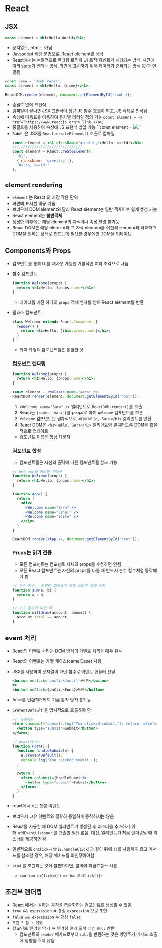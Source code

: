 # React

## JSX

```jsx
const element = <h1>Hello World</h1>;
```

- 문자열도, html도 아님
- Javascript 확장 문법으로, React element를 생성
- React에서는 본질적으로 렌더링 로직이 UI 로직(이벤트가 처리되는 방식, 시간에 따라 state가 변하는 방식, 화면에 표시하기 위해 데이터가 준비되는 방식 등)과 연결됨

```jsx
const name = 'Josh Perez';
const element = <h1>Hello, {name}</h1>;

ReactDOM.render(element, document.getElementById('root'));
```

- 중괄호 안에 표현식
- 컴파일이 끝나면 JSX 표현식이 정규 JS 함수 호출이 되고, JS 객체로 인식됨
- 속성에 따옴표를 이용하여 문자열 리터럴 정의 가능
  `const element = <a href="https://www.reactjs.org"> link </a>;`
- 중괄호를 사용하여 속성에 JS 표현식 삽입 가능
  ``const element = <img src={user.avatarUrl}></img>;`
- `Babel` 은 JSX를 `React.createElement()` 호출로 컴파일
  ```jsx
  const element = <h1 className="greeting">Hello, world!</h1>;
  ////////////////////////////////
  const element = React.createElement(
    'h1',
    { className: 'greeting' },
    'Hello, world!'
  );
  ```

## element rendering

- `element` 는 React 의 가장 작은 단위
- 화면에 표시할 내용 기술
- 브라우저 DOM element와 달리 React element는 일반 객체이며 쉽게 생성 가능
- React element는 **불변객체**
- 생성한 이후에는 해당 element의 자식이나 속성 변경 불가능
- React DOM은 해당 element와 그 자식 element를 이전의 element와 비교하고 DOM을 원하는 상태로 만드는데 필요한 경우에만 DOM을 업데이트

## Components와 Props

- 컴포넌트를 통해 UI를 재사용 가능한 개별적인 여러 조각으로 나눔
- 함수 컴포넌트
  ```jsx
  function Welcome(props) {
    return <h1>Hello, {props.name}</h1>;
  }
  ```
  - 데이터를 가진 하나의 `props` 객체 인자를 받아 React element를 반환
- 클래스 컴포넌트

  ```jsx
  class Welcome extends React.Component {
    render() {
      return <h1>Hello, {this.props.name}</h1>;
    }
  }
  ```

  - 위의 유형의 컴포넌트들은 동일한 것

  ### 컴포넌트 렌더링

  ```jsx
  function Welcome(props) {
    return <h1>Hello, {props.name}</h1>;
  }

  const element = <Welcome name="Sara" />;
  ReactDOM.render(element, document.getElementById('root'));
  ```

  1. `<Welcome name="Sara" />` 엘리먼트로 `ReactDOM.render()`를 호출
  2. React는 `{name: 'Sara'}`를 props로 하여 `Welcome` 컴포넌트를 호출
  3. `Welcome` 컴포넌트는 결과적으로 `<h1>Hello, Sara</h1>` 엘리먼트를 반환
  4. React DOM은 `<h1>Hello, Sara</h1>` 엘리먼트와 일치하도록 DOM을 효율적으로 업데이트

  - 컴포넌트 이름은 항상 대문자

  ### 컴포넌트 합성

  - 컴포넌트들은 자신의 출력에 다른 컴포넌트들 참조 가능

  ```jsx
  // Welcome을 여러번 렌더링
  function Welcome(props) {
    return <h1>Hello, {props.name}</h1>;
  }

  function App() {
    return (
      <div>
        <Welcome name="Sara" />
        <Welcome name="Cahal" />
        <Welcome name="Edite" />
      </div>
    );
  }

  ReactDOM.render(<App />, document.getElementById('root'));
  ```

  ### Props는 읽기 전용

  - 모든 컴포넌트는 컴포넌트 자체의 props를 수정하면 안됨
  - 모든 React 컴포넌트는 자신의 props를 다룰 때 반드시 순수 함수처럼 동작해야 함

  ```jsx
  // 순수 함수 - 동일한 입력값에 대해 동일한 결과 반환
  function sum(a, b) {
    return a + b;
  }
  ```

  ```jsx
  // 순수 함수가 아닌 예
  function withdraw(account, amount) {
    account.total -= amount;
  }
  ```

## event 처리

- React의 이벤트 처리는 DOM 방식의 이벤트 처리와 매우 유사
- React의 이벤트는 카멜 케이스(camelCase) 사용
- JSX를 사용하여 문자열이 아닌 함수로 이벤트 핸들러 전달

  ```jsx
  <button onclick="onclickfunc()">버튼</button>
  =>
  <button onClick={onClickFunc}>버튼</button>
  ```

- false를 반환하더라도 기본 동작 방지 불가능
- `preventDefault` 을 명시적으로 호출해야 함

  ```jsx
  // js에서는
  <form onsubmit="console.log('You clicked submit.'); return false">
    <button type="submit">Submit</button>
  </form>;

  // React에서는
  function Form() {
    function handleSubmit(e) {
      e.preventDefault();
      console.log('You clicked submit.');
    }

    return (
      <form onSubmit={handleSubmit}>
        <button type="submit">Submit</button>
      </form>
    );
  }
  ```

- react에서 e는 합성 이벤트
- 브라우저 고유 이벤트와 정확히 동일하게 동작하지는 않음
- React를 사용할 때 DOM 엘리먼트가 생성된 후 리스너를 추가하기 위해 `addEventListener`
  를 호출할 필요 없음. 대신, 엘리먼트가 처음 렌더링될 때 리스너를 제공하면 됨
- 일반적으로 `onClick={this.handleClick}`과 같이 뒤에 `()`를 사용하지 않고 메서드를 참조할 경우, 해당 메서드를 바인딩해야함
- `bind` 를 호출하는 것이 불편하다면, 콜백에 화살표함수 사용
  - `<button onClick={() => handleClick()}>`

## 조건부 렌더링

- React 에서는 원하는 동작을 캡슐화하는 컴포넌트를 생성할 수 있음
- `true && expression` ⇒ 항상 `expression` 으로 표현
- `false && expression` ⇒ 항상 `false`
- `조건 ? 참 : 거짓`
- 컴포넌트 렌더링 막기 ⇒ 렌더링 결과 출력 대신 `null` 반환
  - 컴포넌트의 `render` 메서드로부터 `null`을 반환하는 것은 생명주기 메서드 호출에 영향을 주지 않음

